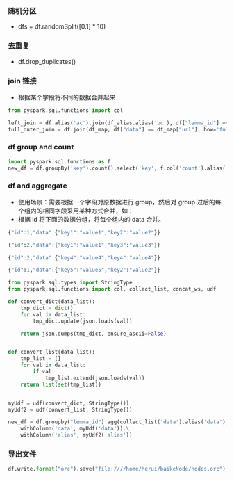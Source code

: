 ### 随机分区
* dfs = df.randomSplit([0.1] * 10)
### 去重复
* df.drop_duplicates()
### join 链接

* 根据某个字段将不同的数据合并起来
```py
from pyspark.sql.functions import col

left_join = df.alias('ac').join(df_alias.alias('bc'), df["lemma_id"] == df_alias["lemma_id"], how='left_outer').select([col('ac.' + x) for x in df.columns] + [col('bc.key_words')])
full_outer_join = df.join(df_map, df["data"] == df_map["url"], how='full')
```
### df group and count
```py
import pyspark.sql.functions as f
new_df = df.groupBy('key').count().select('key', f.col('count').alias('times')).sort(f.desc("times"))
```
### df and aggregate

* 使用场景：需要根据一个字段对原数据进行 group，然后对 group 过后的每个组内的相同字段采用某种方式合并，如：
* 根据 id 将下面的数据分组，将每个组内的 data 合并。
```py
{"id":1,"data":{"key1":"value1","key2":"value2"}}

{"id":2,"data":{"key1":"value1","key3":"value3"}}

{"id":2,"data":{"key4":"value4","key4":"value4"}}

{"id":1,"data":{"key5":"value5","key2":"value2"}}
```
```py
from pyspark.sql.types import StringType
from pyspark.sql.functions import col, collect_list, concat_ws, udf

def convert_dict(data_list):
    tmp_dict = dict()
    for val in data_list:
        tmp_dict.update(json.loads(val))

    return json.dumps(tmp_dict, ensure_ascii=False)


def convert_list(data_list):
    tmp_list = []
    for val in data_list:
        if val:
            tmp_list.extend(json.loads(val))
    return list(set(tmp_list))


myUdf = udf(convert_dict, StringType())
myUdf2 = udf(convert_list, StringType())

new_df = df.groupby("lemma_id").agg(collect_list('data').alias('data'), collect_list('alias').alias("alias")).\
    withColumn('data', myUdf('data')).\
    withColumn('alias', myUdf2('alias'))
```

### 导出文件

```py
df.write.format("orc").save("file:////home/herui/baikeNode/nodes.orc")
```